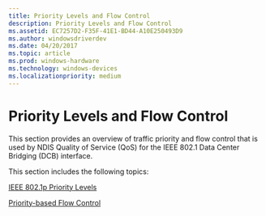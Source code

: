 ```yaml
---
title: Priority Levels and Flow Control
description: Priority Levels and Flow Control
ms.assetid: EC7257D2-F35F-41E1-BD44-A10E250493D9
ms.author: windowsdriverdev
ms.date: 04/20/2017
ms.topic: article
ms.prod: windows-hardware
ms.technology: windows-devices
ms.localizationpriority: medium
---
```


# Priority Levels and Flow Control


This section provides an overview of traffic priority and flow control that is used by NDIS Quality of Service (QoS) for the IEEE 802.1 Data Center Bridging (DCB) interface.

This section includes the following topics:

[IEEE 802.1p Priority Levels](ieee-802-1p-priority-levels.md)

[Priority-based Flow Control](priority-based-flow-control--pfc.md)

 

 





